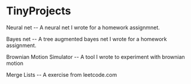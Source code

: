# TinyProjects

Neural net -- A neural net I wrote for a homework assignmnet.

Bayes net -- A tree augmented bayes net I wrote for a homework assignment.

Brownian Motion Simulator -- A tool I wrote to experiment with brownian motion

Merge Lists -- A exercise from leetcode.com
